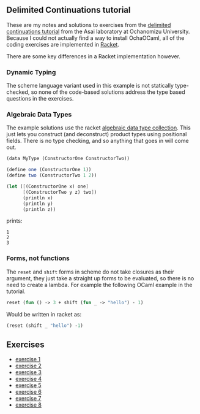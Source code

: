 ## Delimited Continuations tutorial

These are my  notes and solutions to exercises from the [delimited
continuations
tutorial](http://pllab.is.ocha.ac.jp/~asai/cw2011tutorial/) from the
Asai laboratory at Ochanomizu University. Because I could not actually
find a way to install OchaOCaml, all of the coding exercises are
implemented in [Racket][racket].

There are some key differences in a Racket implementation however.

### Dynamic Typing

The scheme language variant used in this example is not statically
type-checked, so none of the code-based solutions address the type
based questions in the exercises.

### Algebraic Data Types

The example solutions use the racket [algebraic data type
collection][racket-algebraic]. This just lets you construct (and
deconstruct) product types using positional fields. There is no type
checking, and so anything that goes in will come out.

``` scheme
(data MyType (ConstructorOne ConstructorTwo))

(define one (ConstructorOne 1))
(define two (ConstructorTwo 1 2))

(let ([(ConstructorOne x) one]
      [(ConstructorTwo y z) two])
      (println x)
      (println y)
      (println z))
```

prints:

```
1
2
3
```

### Forms, not functions

The `reset` and `shift` forms in scheme do not take closures as their
argument, they just take a straight up forms  to be evaluated, so
there is no need to create a lambda. For example the following OCaml
example in the tutorial.

``` ocaml
reset (fun () -> 3 + shift (fun _ -> "hello") - 1)
```

Would be written in racket as:

``` scheme
(reset (shift _ "hello") -1)
```

## Exercises

- [exercise 1](./exercise-1.md)
- [exercise 2](./exercise-2.md)
- [exercise 3](./exercise-3.md)
- [exercise 4](./exercise-4.rkt)
- [exercise 5](./exercise-5.rkt)
- [exercise 6](./exercise-6.rkt)
- [exercise 7](./exercise-7.rkt)
- [exercise 8](./exercise-8.rkt)

[racket]: https://racket-lang.org
[racket-algebraic]: https://docs.racket-lang.org/algebraic/ref.html
